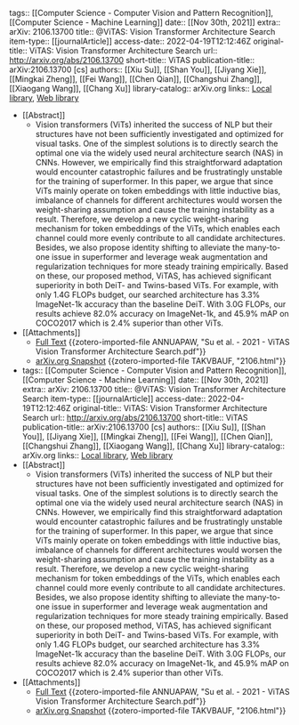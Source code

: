 tags:: [[Computer Science - Computer Vision and Pattern Recognition]], [[Computer Science - Machine Learning]]
date:: [[Nov 30th, 2021]]
extra:: arXiv: 2106.13700
title:: @ViTAS: Vision Transformer Architecture Search
item-type:: [[journalArticle]]
access-date:: 2022-04-19T12:12:46Z
original-title:: ViTAS: Vision Transformer Architecture Search
url:: http://arxiv.org/abs/2106.13700
short-title:: ViTAS
publication-title:: arXiv:2106.13700 [cs]
authors:: [[Xiu Su]], [[Shan You]], [[Jiyang Xie]], [[Mingkai Zheng]], [[Fei Wang]], [[Chen Qian]], [[Changshui Zhang]], [[Xiaogang Wang]], [[Chang Xu]]
library-catalog:: arXiv.org
links:: [Local library](zotero://select/library/items/KSRTA48T), [Web library](https://www.zotero.org/users/9063164/items/KSRTA48T)

- [[Abstract]]
	- Vision transformers (ViTs) inherited the success of NLP but their structures have not been sufficiently investigated and optimized for visual tasks. One of the simplest solutions is to directly search the optimal one via the widely used neural architecture search (NAS) in CNNs. However, we empirically find this straightforward adaptation would encounter catastrophic failures and be frustratingly unstable for the training of superformer. In this paper, we argue that since ViTs mainly operate on token embeddings with little inductive bias, imbalance of channels for different architectures would worsen the weight-sharing assumption and cause the training instability as a result. Therefore, we develop a new cyclic weight-sharing mechanism for token embeddings of the ViTs, which enables each channel could more evenly contribute to all candidate architectures. Besides, we also propose identity shifting to alleviate the many-to-one issue in superformer and leverage weak augmentation and regularization techniques for more steady training empirically. Based on these, our proposed method, ViTAS, has achieved significant superiority in both DeiT- and Twins-based ViTs. For example, with only $1.4$G FLOPs budget, our searched architecture has $3.3\%$ ImageNet-$1$k accuracy than the baseline DeiT. With $3.0$G FLOPs, our results achieve $82.0\%$ accuracy on ImageNet-$1$k, and $45.9\%$ mAP on COCO$2017$ which is $2.4\%$ superior than other ViTs.
- [[Attachments]]
	- [Full Text](https://arxiv.org/pdf/2106.13700.pdf) {{zotero-imported-file ANNUAPAW, "Su et al. - 2021 - ViTAS Vision Transformer Architecture Search.pdf"}}
	- [arXiv.org Snapshot](https://arxiv.org/abs/2106.13700) {{zotero-imported-file TAKVBAUF, "2106.html"}}
- tags:: [[Computer Science - Computer Vision and Pattern Recognition]], [[Computer Science - Machine Learning]]
  date:: [[Nov 30th, 2021]]
  extra:: arXiv: 2106.13700
  title:: @ViTAS: Vision Transformer Architecture Search
  item-type:: [[journalArticle]]
  access-date:: 2022-04-19T12:12:46Z
  original-title:: ViTAS: Vision Transformer Architecture Search
  url:: http://arxiv.org/abs/2106.13700
  short-title:: ViTAS
  publication-title:: arXiv:2106.13700 [cs]
  authors:: [[Xiu Su]], [[Shan You]], [[Jiyang Xie]], [[Mingkai Zheng]], [[Fei Wang]], [[Chen Qian]], [[Changshui Zhang]], [[Xiaogang Wang]], [[Chang Xu]]
  library-catalog:: arXiv.org
  links:: [Local library](zotero://select/library/items/KSRTA48T), [Web library](https://www.zotero.org/users/9063164/items/KSRTA48T)
- [[Abstract]]
	- Vision transformers (ViTs) inherited the success of NLP but their structures have not been sufficiently investigated and optimized for visual tasks. One of the simplest solutions is to directly search the optimal one via the widely used neural architecture search (NAS) in CNNs. However, we empirically find this straightforward adaptation would encounter catastrophic failures and be frustratingly unstable for the training of superformer. In this paper, we argue that since ViTs mainly operate on token embeddings with little inductive bias, imbalance of channels for different architectures would worsen the weight-sharing assumption and cause the training instability as a result. Therefore, we develop a new cyclic weight-sharing mechanism for token embeddings of the ViTs, which enables each channel could more evenly contribute to all candidate architectures. Besides, we also propose identity shifting to alleviate the many-to-one issue in superformer and leverage weak augmentation and regularization techniques for more steady training empirically. Based on these, our proposed method, ViTAS, has achieved significant superiority in both DeiT- and Twins-based ViTs. For example, with only $1.4$G FLOPs budget, our searched architecture has $3.3\%$ ImageNet-$1$k accuracy than the baseline DeiT. With $3.0$G FLOPs, our results achieve $82.0\%$ accuracy on ImageNet-$1$k, and $45.9\%$ mAP on COCO$2017$ which is $2.4\%$ superior than other ViTs.
- [[Attachments]]
	- [Full Text](https://arxiv.org/pdf/2106.13700.pdf) {{zotero-imported-file ANNUAPAW, "Su et al. - 2021 - ViTAS Vision Transformer Architecture Search.pdf"}}
	- [arXiv.org Snapshot](https://arxiv.org/abs/2106.13700) {{zotero-imported-file TAKVBAUF, "2106.html"}}
